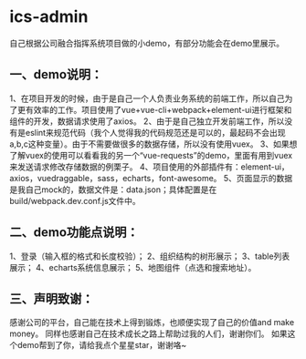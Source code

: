 # ics-admin
自己根据公司融合指挥系统项目做的小demo，有部分功能会在demo里展示。

## 一、demo说明：
1、在项目开发的时候，由于是自己一个人负责业务系统的前端工作，所以自己为了更有效率的工作。项目使用了vue+vue-cli+webpack+element-ui进行框架和组件的开发，数据请求使用了axios。
2、由于是自己独立开发前端工作，所以没有是eslint来规范代码（我个人觉得我的代码规范还是可以的，最起码不会出现a,b,c这种变量）。由于不需要做很多的数据存储，所以没有使用vuex。
3、如果想了解vuex的使用可以看看我的另一个“vue-requests”的demo，里面有用到vuex来发送请求修改存储数据的例栗子。
4、项目使用的外部插件有：element-ui，axios，vuedraggable，sass，echarts，font-awesome。
5、页面显示的数据是我自己mock的，数据文件是：data.json；具体配置是在build/webpack.dev.conf.js文件中。

## 二、demo功能点说明：
1、登录（输入框的格式和长度校验）；
2、组织结构的树形展示；
3、table列表展示；
4、echarts系统信息展示；
5、地图组件（点选和搜索地址）。

## 三、声明致谢：
感谢公司的平台，自己能在技术上得到锻炼，也顺便实现了自己的价值and make money。
同样也感谢自己在技术成长之路上帮助过我的人们，谢谢你们。
如果这个demo帮到了你，请给我点个星星star，谢谢咯~
